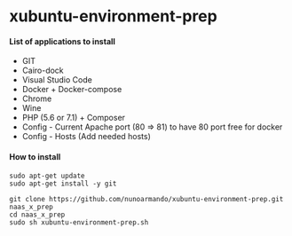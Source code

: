 # xubuntu-environment-prep

#### List of applications to install

- GIT
- Cairo-dock
- Visual Studio Code
- Docker + Docker-compose
- Chrome
- Wine
- PHP (5.6 or 7.1) + Composer
- Config - Current Apache port (80 => 81) to have 80 port free for docker
- Config - Hosts (Add needed hosts)

#### How to install

```
sudo apt-get update
sudo apt-get install -y git

git clone https://github.com/nunoarmando/xubuntu-environment-prep.git naas_x_prep
cd naas_x_prep
sudo sh xubuntu-environment-prep.sh
```

